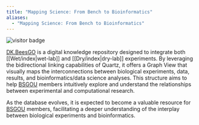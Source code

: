 ```yaml
---
title: "Mapping Science: From Bench to Bioinformatics"
aliases:
  - "Mapping Science: From Bench to Bioinformatics"
---
```


<img src="https://visitor-badge.laobi.icu/badge?page_id=https://www.bs-gou.com/DK.BeesGO/index.html" alt="visitor badge"/>

[DK.BeesGO](https://www.bs-gou.com/DK.BeesGO/) is a digital knowledge repository designed to integrate both [[Wet/index|wet-lab]] and [[Dry/index|dry-lab]] experiments. By leveraging the bidirectional linking capabilities of Quartz, it offers a Graph View that visually maps the interconnections between biological experiments, data, results, and bioinformatics/data science analyses. This structure aims to help [BSGOU](https://www.bs-gou.com/) members intuitively explore and understand the relationships between experimental and computational research.

As the database evolves, it is expected to become a valuable resource for [BSGOU](https://www.bs-gou.com/) members, facilitating a deeper understanding of the interplay between biological experiments and bioinformatics.
